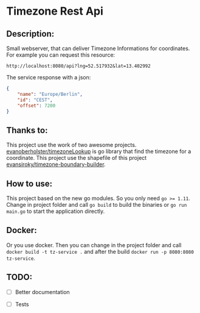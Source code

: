 # Timezone Rest Api

## Description:

Small webserver, that can deliver Timezone Informations for coordinates. For example you can request this resource: 

```
http://localhost:8080/api?lng=52.517932&lat=13.402992
```

The service response with a json:

```json
{
    "name": "Europe/Berlin",
    "id": "CEST",
    "offset": 7200
}
```

## Thanks to:

This project use the work of two awesome projects. [evanoberholster/timezoneLookup](https://github.com/evanoberholster/timezoneLookup) is go library that find the timezone for a coordinate. This project use the shapefile of this project [evansiroky/timezone-boundary-builder](https://github.com/evansiroky/timezone-boundary-builder). 

## How to use:

This project based on the new go modules. So you only need `go >= 1.11`. Change in project folder and call `go build` to build the binaries or `go run main.go` to start the application directly.

## Docker:

Or you use docker. Then you can change in the project folder and call `docker build -t tz-service .` and after the build `docker run -p 8080:8080 tz-service`.

## TODO:

- [ ] Better documentation
- [ ] Tests

